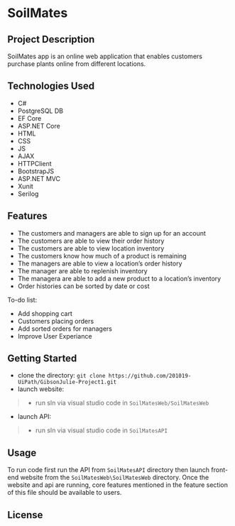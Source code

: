 # SoilMates
## Project Description
SoilMates app is an online web application that enables customers purchase plants online from different locations.  

## Technologies Used
- C#
- PostgreSQL DB
- EF Core
- ASP.NET Core
- HTML
- CSS
- JS
- AJAX
- HTTPClient
- BootstrapJS
- ASP.NET MVC
- Xunit
- Serilog 

## Features
- The customers and managers are able to sign up for an account
- The customers are able to view their order history
- The customers are able to view location inventory
- The customers know how much of a product is remaining
- The managers are able to view a location’s order history
- The manager are able to replenish inventory
- The managera are able to add a new product to a location’s inventory
- Order histories can be sorted by date or cost

To-do list: 
- Add shopping cart 
- Customers placing orders
- Add sorted orders for managers
- Improve User Experiance

## Getting Started
- clone the directory: `git clone https://github.com/201019-UiPath/GibsonJulie-Project1.git`
- launch website:
> - run sln via visual studio code in `SoilMatesWeb/SoilMatesWeb`
- launch API: 
> - run sln via visual studio code in `SoilMatesAPI` 

## Usage
To run code first run the API from `SoilMatesAPI` directory then launch front-end website from the `SoilMatesWeb\SoilMatesWeb` directory. Once the website and api are running, core features mentioned in the feature section of this file should be available to users. 

## License

